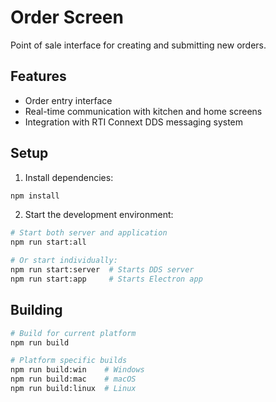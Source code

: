 # Order Screen

Point of sale interface for creating and submitting new orders.

## Features
- Order entry interface
- Real-time communication with kitchen and home screens
- Integration with RTI Connext DDS messaging system

## Setup
1. Install dependencies:
```bash
npm install
```
2. Start the development environment:
```bash
# Start both server and application
npm run start:all

# Or start individually:
npm run start:server  # Starts DDS server
npm run start:app     # Starts Electron app
```

## Building
```bash
# Build for current platform
npm run build

# Platform specific builds
npm run build:win    # Windows
npm run build:mac    # macOS
npm run build:linux  # Linux
```